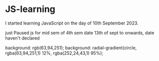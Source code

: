 # JS-learning
I started learning JavaScript on the day of 10th September 2023. 

just Paused js for mid sem of 4th sem date 13th of sept to onwards, date haven't declared 

background: rgb(63,94,251);
background: radial-gradient(circle, rgba(63,94,251,1) 12%, rgba(252,24,43,1) 95%);